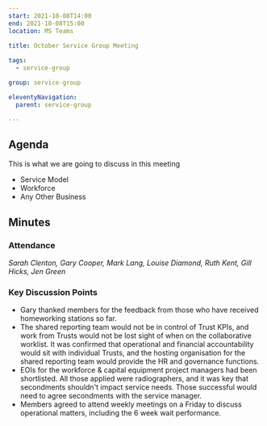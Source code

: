 ```yaml
---
start: 2021-10-08T14:00
end: 2021-10-08T15:00
location: MS Teams
 
title: October Service Group Meeting

tags:
  - service-group

group: service-group

eleventyNavigation:
  parent: service-group

---
```


## Agenda
This is what we are going to discuss in this meeting

* Service Model
* Workforce
* Any Other Business

## Minutes

### Attendance
_Sarah Clenton, Gary Cooper, Mark Lang, Louise Diamond, Ruth Kent, Gill Hicks, Jen Green_
    
### Key Discussion Points
* Gary thanked members for the feedback from those who have received homeworking stations so far.
* The shared reporting team would not be in control of Trust KPIs, and work from Trusts would not be lost sight of when on the collaborative worklist. It was confirmed that operational and financial accountability would sit with individual Trusts, and the hosting organisation for the shared reporting team would provide the HR and governance functions.
* EOIs for the workforce & capital equipment project managers had been shortlisted. All those applied were radiographers, and it was key that secondments shouldn't impact service needs. Those successful would need to agree secondments with the service manager.
* Members agreed to attend weekly meetings on a Friday to discuss operational matters, including the 6 week wait performance. 
